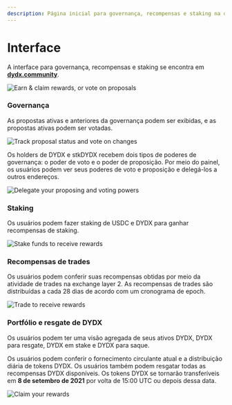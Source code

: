 ```yaml
---
description: Página inicial para governança, recompensas e staking na dydx.community
---
```


# Interface

A interface para governança, recompensas e staking se encontra em [**dydx.community**](https://dydx.community).

![Earn & claim rewards, or vote on proposals](<.. /.gitbook/assets/image (73).png>)

### Governança

As propostas ativas e anteriores da governança podem ser exibidas, e as propostas ativas podem ser votadas.

![Track proposal status and vote on changes](<.. /.gitbook/assets/image (13).png>)

Os holders de DYDX e stkDYDX recebem dois tipos de poderes de governança: o poder de voto e o poder de proposição. Por meio do painel, os usuários podem ver seus poderes de voto e proposição e delegá-los a outros endereços.

![Delegate your proposing and voting powers](<.. /.gitbook/assets/image (14).png>)

### Staking

Os usuários podem fazer staking de USDC e DYDX para ganhar recompensas de staking.

![Stake funds to receive rewards](<.. /.gitbook/assets/image (15).png>)

### Recompensas de trades

Os usuários podem conferir suas recompensas obtidas por meio da atividade de trades na exchange layer 2. As recompensas de trades são distribuídas a cada 28 dias de acordo com um cronograma de epoch.

![Trade to receive rewards](<.. /.gitbook/assets/image (14) (1).png>)

### Portfólio e resgate de DYDX

Os usuários podem ter uma visão agregada de seus ativos DYDX, DYDX para resgate, DYDX em stake e DYDX para saque.

Os usuários podem conferir o fornecimento circulante atual e a distribuição diária de tokens DYDX. Os usuários também podem resgatar todas as recompensas DYDX disponíveis. Os tokens DYDX se tornarão transferíveis em **8 de setembro de 2021** por volta de 15:00 UTC ou depois dessa data.

![Claim your rewards](<.. /.gitbook/assets/image (16).png>)
